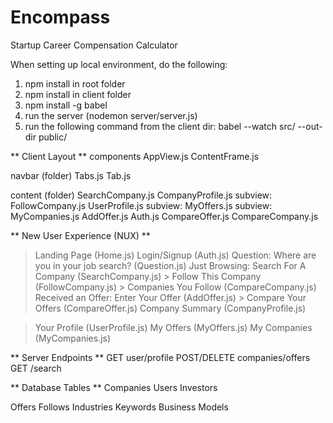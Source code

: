 # Encompass
Startup Career Compensation Calculator


When setting up local environment, do the following:
1. npm install in root folder
2. npm install in client folder
3. npm install -g babel
4. run the server (nodemon server/server.js)
5. run the following command from the client dir: babel --watch src/ --out-dir public/


** Client Layout **
components
  AppView.js
  ContentFrame.js

  navbar (folder)
    Tabs.js
    Tab.js

  content (folder)
    SearchCompany.js
    CompanyProfile.js
      subview: FollowCompany.js
    UserProfile.js
      subview: MyOffers.js
      subview: MyCompanies.js
    AddOffer.js
    Auth.js
    CompareOffer.js
    CompareCompany.js

** New User Experience (NUX) **
> Landing Page (Home.js)
> Login/Signup (Auth.js)
> Question: Where are you in your job search? (Question.js)
  > Just Browsing: Search For A Company (SearchCompany.js)
    > Follow This Company (FollowCompany.js)
    > Companies You Follow (CompareCompany.js)
  > Received an Offer: Enter Your Offer (AddOffer.js)
    > Compare Your Offers (CompareOffer.js)
> Company Summary (CompanyProfile.js)

> Your Profile (UserProfile.js)
  > My Offers (MyOffers.js)
  > My Companies (MyCompanies.js)



** Server Endpoints **
GET user/profile
POST/DELETE companies/offers
GET /search


** Database Tables **
Companies
Users
Investors

Offers
Follows
Industries
Keywords
Business Models
